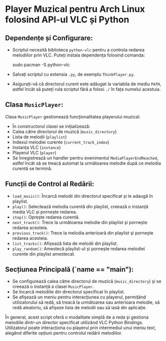 
# Player Muzical pentru Arch Linux folosind API-ul VLC și Python

## Dependențe și Configurare:

- Scriptul necesită biblioteca `python-vlc` pentru a controla redarea melodiilor prin VLC. Puteți instala dependența folosind comanda:

    sudo pacman -S python-vlc


- Salvați scriptul cu extensia `.py`, de exemplu `ThinkPlayer.py`.
- Asigurați-vă că directorul curent este adăugat la variabila de mediu `PATH`, astfel încât să puteți rula scriptul fără a folosi `./` în fața numelui acestuia.

## Clasa `MusicPlayer`:

Clasa `MusicPlayer` gestionează funcționalitatea playerului muzical.

- În constructorul clasei se inițializează:
- Calea către directorul de muzică (`music_directory`)
- Lista de melodii (`playlist`)
- Indexul melodiei curente (`current_track_index`)
- Instanța VLC (`instance`)
- Playerul VLC (`player`)
- Se înregistrează un handler pentru evenimentul `MediaPlayerEndReached`, astfel încât să se treacă automat la următoarea melodie după ce melodia curentă se termină.

## Funcții de Control al Redării:

- `load_music()`: Încarcă melodii din directorul specificat și le adaugă în playlist.
- `play()`: Selectează melodia curentă din playlist, creează o instanță media VLC și pornește redarea.
- `stop()`: Oprește redarea curentă.
- `next_track()`: Trece la următoarea melodie din playlist și pornește redarea acesteia.
- `previous_track()`: Trece la melodia anterioară din playlist și pornește redarea acesteia.
- `list_tracks()`: Afișează lista de melodii din playlist.
- `play_random()`: Amestecă playlist-ul și pornește redarea melodiei curente din playlist amestecat.

## Secțiunea Principală (`__name__ == "__main__"):

- Se configurează calea către directorul de muzică (`music_directory`) și se creează o instanță a clasei `MusicPlayer`.
- Se încarcă melodiile din directorul specificat în playlist.
- Se afișează un meniu pentru interacțiunea cu playerul, permițând utilizatorului să redă, să treacă la următoarea sau anterioara melodie, să redă aleatoriu, să afișeze lista de melodii sau să iasă din aplicație.

În general, acest script oferă o modalitate simplă de a reda și gestiona melodiile dintr-un director specificat utilizând VLC Python Bindings. Utilizatorul poate interacționa cu playerul prin intermediul unui meniu text, alegând diferite opțiuni pentru controlul redării melodiilor.
